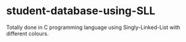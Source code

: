 # student-database-using-SLL
Totally done in C programming language using Singly-Linked-List with different colours.  
